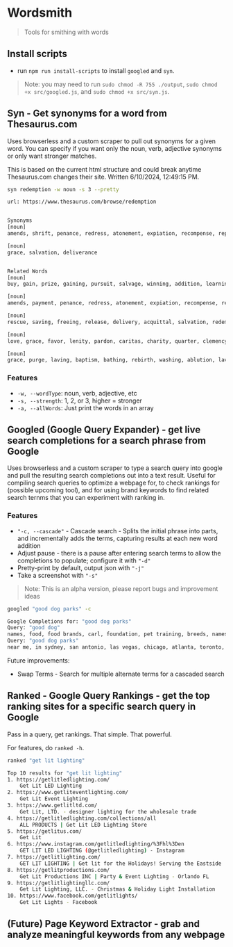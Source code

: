 # Wordsmith
> Tools for smithing with words


## Install scripts
- run `npm run install-scripts` to install `googled` and `syn`.

> Note: you may need to run `sudo chmod -R 755 ./output`, `sudo chmod +x src/googled.js`, and `sudo chmod +x src/syn.js`.

## Syn - Get synonyms for a word from Thesaurus.com

Uses browserless and a custom scraper to pull out synonyms for a given word. You can specify if you want only the noun, verb, adjective synonyms or only want stronger matches.

This is based on the current html structure and could break anytime Thesaurus.com changes their site.
Written 6/10/2024, 12:49:15 PM.

```bash
syn redemption -w noun -s 3 --pretty

url: https://www.thesaurus.com/browse/redemption


Synonyms
[noun]
amends, shrift, penance, redress, atonement, expiation, recompense, reparation, repentance, restitution, compensation

[noun]
grace, salvation, deliverance


Related Words
[noun]
buy, gain, prize, gaining, pursuit, salvage, winning, addition, learning, property, purchase, recovery, accretion, acquiring, procuring, retrieval, attainment, obtainment, possession, redemption, achievement, acquirement, procuration, procurement, acquisitions

[noun]
amends, payment, penance, redress, atonement, expiation, recompense, redemption, reparation, restitution, propitiation, satisfaction, indemnification

[noun]
rescue, saving, freeing, release, delivery, acquittal, salvation, redemption, deliverance, extrication, emancipation

[noun]
love, grace, favor, lenity, pardon, caritas, charity, quarter, clemency, goodness, kindness, leniency, reprieve, good will, compassion, generosity, indulgence, kindliness, redemption, tenderness, benefaction, beneficence, benevolence, forbearance, responsiveness, compassionateness

[noun]
grace, purge, laving, baptism, bathing, rebirth, washing, ablution, lavation, atonement, catharsis, expiation, purgation, purifying, salvation, lustration, absolution, depuration, redemption, refinement, expurgation, forgiveness, rarefaction, disinfection, distillation, regeneration, sanctification
```

### Features
- `-w, --wordType`: noun, verb, adjective, etc
- `-s, --strength`: 1, 2, or 3, higher = stronger
- `-a, --allWords`: Just print the words in an array

## Googled (Google Query Expander) - get live search completions for a search phrase from Google

Uses browserless and a custom scraper to type a search query into google and pull the resulting search completions out into a text result. Useful for compiling search queries to optimize a webpage for, to check rankings for (possible upcoming tool), and for using brand keywords to find related search ternms that you can experiment with ranking in.

### Features
- `"-c, --cascade"` - Cascade search - Splits the initial phrase into parts, and incrementally adds the terms, capturing results at each new word addition
- Adjust pause - there is a pause after entering search terms to allow the completions to populate; configure it with `"-d"`
- Pretty-print by default, output json with `"-j"`
- Take a screenshot with `"-s"`

> Note: This is an alpha version, please report bugs and improvement ideas

```bash
googled "good dog parks" -c

Google Completions for: "good dog parks"
Query: "good dog"
names, food, food brands, carl, foundation, pet training, breeds, names for boys
Query: "good dog parks"
near me, in sydney, san antonio, las vegas, chicago, atlanta, toronto, best
```

Future improvements:
- Swap Terms - Search for multiple alternate terms for a cascaded search

## Ranked - Google Query Rankings - get the top ranking sites for a specific search query in Google

Pass in a query, get rankings. That simple. That powerful.

For features, do `ranked -h`.

```bash
ranked "get lit lighting"

Top 10 results for "get lit lighting"
1. https://getlitledlighting.com/
	Get Lit LED Lighting
2. https://www.getliteventlighting.com/
	Get Lit Event Lighting
3. https://www.getlitltd.com/
	Get Lit, LTD. - designer lighting for the wholesale trade
4. https://getlitledlighting.com/collections/all
	ALL PRODUCTS | Get Lit LED Lighting Store
5. https://getlitus.com/
	Get Lit
6. https://www.instagram.com/getlitledlighting/%3Fhl%3Den
	GET LIT LED LIGHTING (@getlitledlighting) - Instagram
7. https://getlitlighting.com/
	GET LIT LIGHTING | Get lit for the Holidays! Serving the Eastside ...
8. https://getlitproductions.com/
	Get Lit Productions INC | Party & Event Lighting - Orlando FL
9. https://getlitlightingllc.com/
	Get Lit Lighting, LLC. - Christmas & Holiday Light Installation
10. https://www.facebook.com/getlitlights/
	Get Lit Lights - Facebook
```

## (Future) Page Keyword Extractor - grab and analyze meaningful keywords from any webpage
